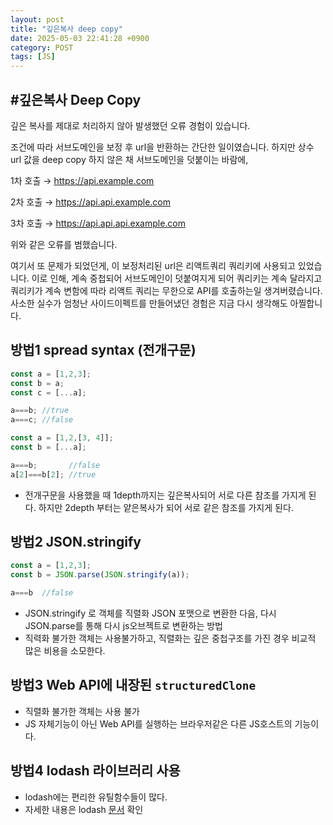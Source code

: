 ```yaml
---
layout: post
title: "깊은복사 deep copy"
date: 2025-05-03 22:41:28 +0900
category: POST
tags: [JS]
---
```


## **#깊은복사 Deep Copy**
깊은 복사를 제대로 처리하지 않아 발생했던 오류 경험이 있습니다.

조건에 따라 서브도메인을 보정 후 url을 반환하는 간단한 일이였습니다.
하지만 상수 url 값을 deep copy 하지 않은 채 서브도메인을 덧붙이는 바람에,

1차 호출 → https://api.example.com

2차 호출 → https://api.api.example.com

3차 호출 → https://api.api.api.example.com

위와 같은 오류를 범했습니다.

여기서 또 문제가 되었던게, 이 보정처리된 url은 리액트쿼리 쿼리키에 사용되고 있었습니다.
이로 인해, 계속 중첩되어 서브도메인이 덧붙여지게 되어 쿼리키는 계속 달라지고 쿼리키가 계속 변함에 따라 리액트 쿼리는 무한으로 API를 호출하는일 생겨버렸습니다. 사소한 실수가 엄청난 사이드이펙트를 만들어냈던 경험은 지금 다시 생각해도 아찔합니다.

## 방법1 spread syntax (전개구문)

```javascript
const a = [1,2,3];
const b = a;
const c = [...a];

a===b; //true
a===c; //false
```

```javascript
const a = [1,2,[3, 4]];
const b = [...a];

a===b;       //false
a[2]===b[2]; //true
```
- 전개구문을 사용했을 때 1depth까지는 깊은복사되어 서로 다른 참조를 가지게 된다.
하지만 2depth 부터는 얕은복사가 되어 서로 같은 참조를 가지게 된다.


## 방법2 JSON.stringify
```javascript
const a = [1,2,3];
const b = JSON.parse(JSON.stringify(a));

a===b  //false
```
- JSON.stringify 로 객체를 직렬화 JSON 포맷으로 변환한 다음, 다시 JSON.parse를 통해 다시 js오브젝트로 변환하는 방법
- 직력화 불가한 객체는 사용불가하고, 직렬화는 깊은 중첩구조를 가진 경우 비교적 많은 비용을 소모한다.


## 방법3 Web API에 내장된 `structuredClone`
- 직렬화 불가한 객체는 사용 불가
- JS 자체기능이 아닌 Web API를 실행하는 브라우저같은 다른 JS호스트의 기능이다.


## 방법4 lodash 라이브러리 사용
- lodash에는 편리한 유틸함수들이 많다. 
- 자세한 내용은 lodash [문서](https://lodash.com) 확인